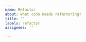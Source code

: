 ```yaml
---
name: Refactor
about: what code needs refactoring?
title: ''
labels: refactor
assignees: ''

---
```



